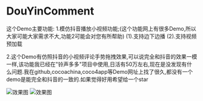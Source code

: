 # DouYinComment
这个Demo主要功能:
1.模仿抖音播放小视频功能;(这个功能网上有很多Demo,所以大家可能大家需求不大,功能2可能会对您有所帮助)
(1).支持边下边播
(2).支持视频预加载

2.这个Demo有仿照抖音的小视频评论手势拖拽效果,可以说完全和抖音的效果一模一样,该功能我已经在"铃声多多"项目中使用,日活有50万左右,现在是没发现有什么问题.我在github,cocoachina,coco4app等Demo网址上找了很久,都没有一个demo是能完全和抖音的一致的.如果觉得好用希望给一个star

![效果图](https://github.com/tangtiancheng/DouYinComment/blob/master/莲塘一鹅-2019-04-04-20.22.05.gif?raw=true)
![效果图](https://github.com/tangtiancheng/DouYinComment/blob/master/RPReplay_Final1559136058.gif?raw=true)

